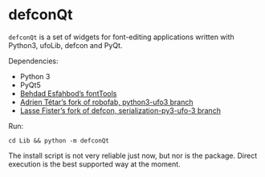 # defconQt

`defconQt` is a set of widgets for font-editing applications written with Python3, ufoLib, defcon and PyQt.

Dependencies:

- Python 3
- PyQt5
- [Behdad Esfahbod’s fontTools]
- [Adrien Tétar’s fork of robofab, python3-ufo3 branch]
- [Lasse Fister’s fork of defcon, serialization-py3-ufo-3 branch]

[Behdad Esfahbod’s fontTools]: https://github.com/behdad/fonttools
[Adrien Tétar’s fork of robofab, python3-ufo3 branch]: https://github.com/adrientetar/robofab
[Lasse Fister’s fork of defcon, serialization-py3-ufo-3 branch]: https://github.com/graphicore/defcon/tree/serialization-py3-ufo-3

Run:

`cd Lib && python -m defconQt`

The install script is not very reliable just now, but nor is the package. Direct execution is the best
supported way at the moment.